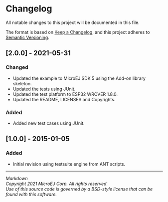 # Changelog

All notable changes to this project will be documented in this file.

The format is based on [Keep a Changelog](https://keepachangelog.com/en/1.0.0/),
and this project adheres to [Semantic Versioning](https://semver.org/spec/v2.0.0.html).

## [2.0.0] - 2021-05-31

### Changed

   - Updated the example to MicroEJ SDK 5 using the Add-on library skeleton.
   - Updated the tests using JUnit.
   - Updated the test platform to ESP32 WROVER 1.8.0.
   - Updated the README, LICENSES and Copyrights.

### Added

  - Added new test cases using JUnit.

## [1.0.0] - 2015-01-05

### Added

  - Initial revision using testsuite engine from ANT scripts.

---
_Markdown_  
_Copyright 2021 MicroEJ Corp. All rights reserved._  
_Use of this source code is governed by a BSD-style license that can be found with this software._  
